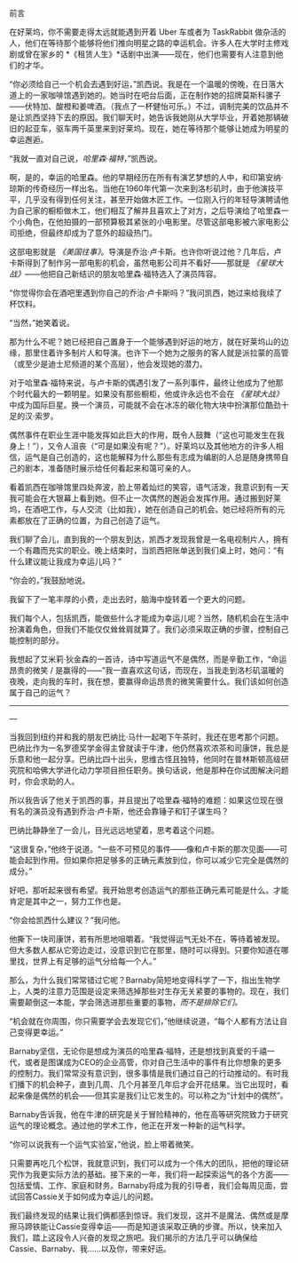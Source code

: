 前言

在好莱坞，你不需要走得太远就能遇到开着 Uber 车或者为 TaskRabbit 做杂活的人，他们在等待那个能够将他们推向明星之路的幸运机会。许多人在大学时主修戏剧或曾在家乡的 *《租赁人生》*话剧中出演——现在，他们也需要有人注意到他们的才华。

“你必须给自己一个机会去遇到好运，”凯西说。我是在一个温暖的傍晚，在日落大道上的一家咖啡馆遇到她的。她当时在吧台后面，正在制作她的招牌莫斯科骡子——伏特加、酸橙和姜啤酒。（我点了一杯健怡可乐。）不过，调制完美的饮品并不是让凯西坚持下去的原因。我们聊天时，她告诉我她刚从大学毕业，开着她那辆破旧的起亚车，驱车两千英里来到好莱坞。现在，她在等待那个能够让她成为明星的幸运邂逅。

“我就一直对自己说，*哈里森·福特*，”凯西说。

啊，是的，幸运的哈里森。他的早期经历在所有有演艺梦想的人中，和印第安纳·琼斯的传奇经历一样出名。当他在1960年代第一次来到洛杉矶时，由于他演技平平，几乎没有得到任何关注，甚至开始做木匠工作。一位刚入行的年轻导演聘请他为自己家的橱柜做木工，他们相互了解并且喜欢上了对方，之后导演给了哈里森一个小角色，在他拍摄的一部预算极其紧张的小电影里。尽管这部电影被六家电影公司拒绝，但最终却成为了意外的超级热门。

这部电影就是 *《美国往事》*。导演是乔治·卢卡斯。也许你听说过他？几年后，卢卡斯得到了制作另一部电影的机会，虽然电影公司并不看好——那就是 *《星球大战》*——他把自己新结识的朋友哈里森·福特选入了演员阵容。

“你觉得你会在酒吧里遇到你自己的乔治·卢卡斯吗？”我问凯西，她过来给我续了杯饮料。

“当然，”她笑着说。

那为什么不呢？她已经把自己置身于一个能够遇到好运的地方，就在好莱坞山的边缘，那里住着许多制片人和导演。也许下一个她为之服务的客人就是派拉蒙的高管（或至少是迪士尼频道的某个高层），他会发现她的潜力。

对于哈里森·福特来说，与卢卡斯的偶遇引发了一系列事件，最终让他成为了他那个时代最大的一颗明星。如果没有那些橱柜，他或许永远也不会在 *《星球大战》* 中成为国际巨星。换一个演员，可能就不会在冰冻的碳化物大块中扮演那位酷劲十足的汉·索罗。

偶然事件在职业生涯中能发挥如此巨大的作用，既令人鼓舞（“这也可能发生在我身上！”），又令人沮丧（“可是如果没有呢？”）。好莱坞以及其他地方的许多人相信，运气是自己创造的，这也能解释为什么那些有志成为编剧的人总是随身携带自己的剧本，准备随时展示给任何看起来和蔼可亲的人。

看着凯西在咖啡馆里四处奔波，脸上带着灿烂的笑容，语气活泼，我意识到有一天我可能会在大银幕上看到她。但不止一次偶然的邂逅会发挥作用。通过搬到好莱坞，在酒吧工作，与人交流（比如我），她在创造自己的机会。她已经将所有的元素都放在了正确的位置，为自己创造了运气。

我们聊了会儿，直到我的一个朋友到达，凯西才发现我曾是一名电视制片人，拥有一个有趣而充实的职业。晚上结束时，当凯西把账单送到我们桌上时，她问：“有什么建议能让我成为幸运儿吗？”

“你会的，”我鼓励地说。

我留下了一笔丰厚的小费，走出去时，脑海中旋转着一个更大的问题。

我们每个人，包括凯西，能做些什么才能成为幸运儿呢？当然，随机机会在生活中扮演着角色，但我们不能仅仅耸耸肩就算了。我们必须采取正确的步骤，控制自己能控制的部分。

我想起了艾米莉·狄金森的一首诗，诗中写道运气不是偶然，而是辛勤工作，“命运昂贵的微笑 / 是赢得的——”我一直喜欢这句话，而现在，当我走到洛杉矶温暖的夜晚，走向我的车时，我在想，要赢得命运昂贵的微笑需要什么。我们该如何创造属于自己的运气？

* * *

—

当我回到纽约并和我的朋友巴纳比·马什一起喝下午茶时，我还在思考那个问题。巴纳比作为一名罗德奖学金得主曾就读于牛津，他仍然喜欢浓茶和司康饼，我总是乐意和他一起分享。巴纳比四十出头，思维古怪且独特，他同时在普林斯顿高级研究院和哈佛大学进化动力学项目担任职务。换句话说，他是那种在你试图解决问题时，你会求助的人。

所以我告诉了他关于凯西的事，并且提出了哈里森·福特的难题：如果这位现在很有名的演员没有遇到乔治·卢卡斯，他还会靠锤子和钉子谋生吗？

巴纳比静静坐了一会儿，目光远远地望着，思考着这个问题。

“这很复杂，”他终于说道。“一些不可预见的事件——像和卢卡斯的那次见面——可能会起到作用。但如果你把足够多的正确元素放到位，你可以减少它完全是偶然的成分。”

好吧，那听起来很有希望。我开始思考创造运气的那些正确元素可能是什么。才能肯定是其中之一，努力工作也是。

“你会给凯西什么建议？”我问他。

他撕下一块司康饼，若有所思地咀嚼着。“我觉得运气无处不在，等待着被发现。但大多数人都从它旁边走过，没意识到它在那里，随时可以得到。只要你知道在哪里找，世界上有足够的运气分给每一个人。”

那么，为什么我们常常错过它呢？Barnaby简短地变得科学了一下，指出生物学上，人类的注意力范围是设定来筛选掉那些对生存无关紧要的事物的。现在，我们需要颠倒这一本能，学会筛选进那些重要的事物，*而不是排除它们。*

“机会就在你周围，你只需要学会去发现它们，”他继续说道，“每个人都有方法让自己变得更幸运。”

Barnaby坚信，无论你是想成为演员的哈里森·福特，还是想找到真爱的千禧一代，或者是图谋成为CEO的企业高管，你对自己生活中的事件有比你想象的更多的控制力。我们常常没有意识到，很多事情是我们通过自己的行动推动的。有时我们播下的机会种子，直到几周、几个月甚至几年后才会开花结果。当它出现时，看起来像是偶然的机会——但其实是我们让它发生的。可以称之为“计划中的偶然”。

Barnaby告诉我，他在牛津的研究是关于冒险精神的，他在高等研究院致力于研究运气的理论概念。通过他的学术工作，他正在开发一种新的运气科学。

“你可以说我有一个运气实验室，”他说，脸上带着微笑。

只需要再吃几个松饼，我就意识到，我们可以成为一个伟大的团队，把他的理论研究作为我更实际方法的基础。接下来的一年，我们将一起探索运气的各个方面——包括爱情、工作、家庭和财务。Barnaby将成为我的引导者，我们会每周见面，尝试回答Cassie关于如何成为幸运儿的问题。

我们最终发现的结果让我们俩都感到惊讶。我们发现，这并不是魔法、偶然或是摩擦马蹄铁能让Cassie变得幸运——而是知道该采取正确的步骤。所以，快来加入我们，踏上这段令人兴奋的发现之旅吧。我们揭示的方法几乎可以确保给Cassie、Barnaby、我……以及你，带来好运。
